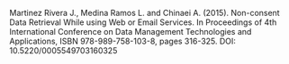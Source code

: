 Martinez Rivera J., Medina Ramos L. and Chinaei A. (2015). Non-consent Data Retrieval While using Web or Email Services. In Proceedings of 4th International Conference on Data Management Technologies and Applications, ISBN 978-989-758-103-8, pages 316-325. DOI: 10.5220/0005549703160325
